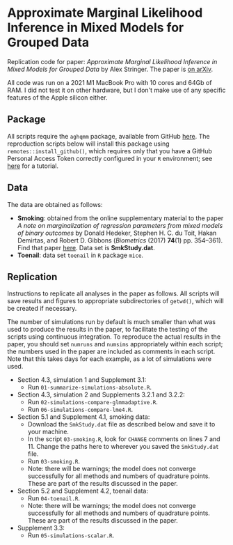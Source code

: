 # Approximate Marginal Likelihood Inference in Mixed Models for Grouped Data
Replication code for paper: *Approximate Marginal Likelihood Inference in Mixed Models for Grouped Data* by Alex Stringer.
The paper is [on arXiv](https://arxiv.org/abs/2310.01589).

All code was run on a 2021 M1 MacBook Pro with 10 cores and 64Gb of RAM. I did not test it on other hardware,
but I don't make use of any specific features of the Apple silicon either.

## Package

All scripts require the `aghqmm` package, available from GitHub [here](https://github.com/awstringer1/aghqmm).
The reproduction scripts below will install this package using `remotes::install_github()`, which requires only that you have
a GitHub Personal Access Token correctly configured in your `R` environment; see [here](https://carpentries.github.io/sandpaper-docs/github-pat.html) for a tutorial.

## Data

The data are obtained as follows:

- **Smoking**: obtained from the online supplementary material to the paper *A note on marginalization of regression parameters from mixed models of binary outcomes* by Donald Hedeker, Stephen H. C. du Toit, Hakan Demirtas, and Robert D. Gibbons (*Biometrics* (2017) **74**(1) pp. 354–361). Find that paper [here](https://onlinelibrary.wiley.com/doi/10.1111/biom.12707). Data set is **SmkStudy.dat**.
- **Toenail**: data set `toenail` in `R` package `mice`.

## Replication

Instructions to replicate all analyses in the paper as follows. All scripts will save results and figures to appropriate subdirectories of `getwd()`, which will be created if necessary.

The number of simulations run by default is much smaller than what was used to produce the results in the paper, to facilitate the testing of the scripts using continuous integration.
To reproduce the actual results in the paper, you should set `numruns` and `numsims` appropriately within each script; the numbers used in the paper are included as comments in each script.
Note that this takes days for each example, as a lot of simulations were used.

- Section 4.3, simulation 1 and Supplement 3.1:
  - Run `01-summarize-simulations-absolute.R`.
- Section 4.3, simulation 2 and Supplements 3.2.1 and 3.2.2:
  - Run `02-simulations-compare-glmmadaptive.R`.
  - Run `06-simulations-compare-lme4.R`.
- Section 5.1 and Supplement 4.1, smoking data:
  - Download the `SmkStudy.dat` file as described below and save it to your machine.
  - In the script `03-smoking.R`, look for `CHANGE` comments on lines 7 and 11. Change the paths here to wherever you saved the `SmkStudy.dat` file.
  - Run `03-smoking.R`.
  - Note: there will be warnings; the model does not converge successfully for all methods and numbers of quadrature points. These are part of the results discussed in the paper.
- Section 5.2 and Supplement 4.2, toenail data:
  - Run `04-toenail.R`.
  - Note: there will be warnings; the model does not converge successfully for all methods and numbers of quadrature points. These are part of the results discussed in the paper.
- Supplement 3.3:
  - Run `05-simulations-scalar.R`.
